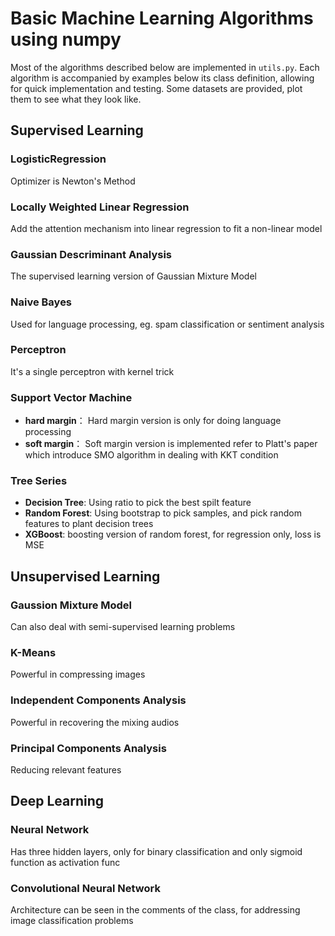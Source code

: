 # Basic Machine Learning Algorithms using numpy
Most of the algorithms described below are implemented in `utils.py`. Each algorithm is accompanied by examples below its class definition, allowing for quick implementation and testing. Some datasets are provided, plot them to see what they look like.
## Supervised Learning
### LogisticRegression
Optimizer is Newton's Method
### Locally Weighted Linear Regression
Add the attention mechanism into linear regression to fit a non-linear model
### Gaussian Descriminant Analysis
The supervised learning version of Gaussian Mixture Model
### Naive Bayes
Used for language processing, eg. spam classification or sentiment analysis
### Perceptron
It's a single perceptron with kernel trick
### Support Vector Machine
- **hard margin**： Hard margin version is only for doing language processing
- **soft margin**： Soft margin version is implemented refer to Platt's paper which introduce SMO algorithm in dealing with KKT condition
### Tree Series
- **Decision Tree**: Using ratio to pick the best spilt feature
- **Random Forest**: Using bootstrap to pick samples, and pick random features to plant decision trees
- **XGBoost**: boosting version of random forest, for regression only, loss is MSE

## Unsupervised Learning
### Gaussion Mixture Model
Can also deal with semi-supervised learning problems
### K-Means
Powerful in compressing images
### Independent Components Analysis
Powerful in recovering the mixing audios
### Principal Components Analysis
Reducing relevant features
## Deep Learning
### Neural Network
Has three hidden layers, only for binary classification and only sigmoid function as activation func
### Convolutional Neural Network
Architecture can be seen in the comments of the class, for addressing image classification problems


